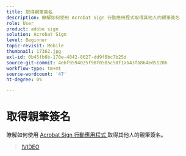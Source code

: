 ```yaml
---
title: 取得親筆簽名
description: 瞭解如何使用 Acrobat Sign 行動應用程式取得其他人的親筆簽名
role: User
product: adobe sign
solution: Acrobat Sign
level: Beginner
topic-revisit: Mobile
thumbnail: 17362.jpg
exl-id: 0b45fb6b-170e-4842-8627-dd9f0bc7b25d
source-git-commit: 4ebf9594025f98f0505c58f1ab43fb864ed51206
workflow-type: tm+mt
source-wordcount: '47'
ht-degree: 0%

---
```


# 取得親筆簽名

瞭解如何使用 [ Acrobat Sign 行動應用程式 ](https://experienceleague.adobe.com/docs/document-cloud-learn/sign-learning-hub/mobile/mobile-overview.html) 取得其他人的親筆簽名。

>[!VIDEO](https://video.tv.adobe.com/v/345169?quality=12&learn=on&hidetitle=true)